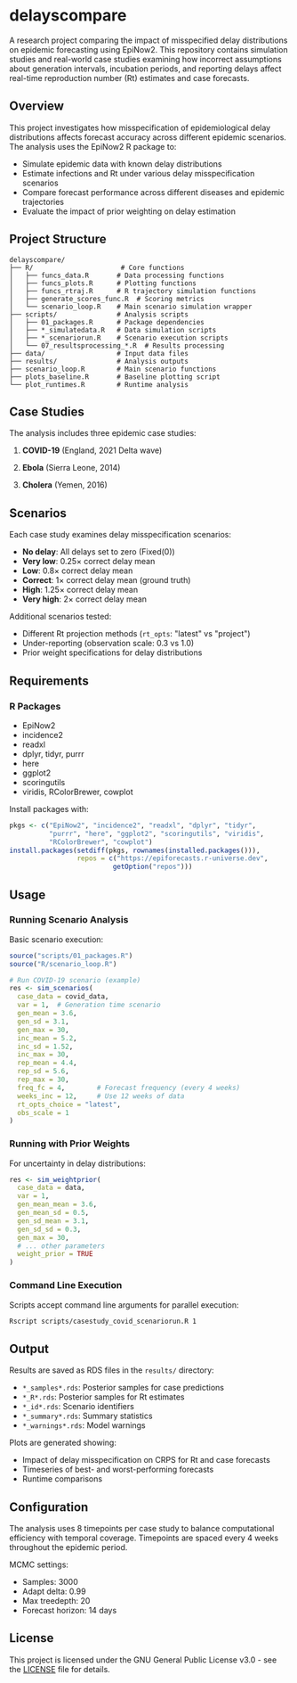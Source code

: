 # delayscompare

A research project comparing the impact of misspecified delay distributions on epidemic forecasting using EpiNow2. This repository contains simulation studies and real-world case studies examining how incorrect assumptions about generation intervals, incubation periods, and reporting delays affect real-time reproduction number (Rt) estimates and case forecasts.

## Overview

This project investigates how misspecification of epidemiological delay distributions affects forecast accuracy across different epidemic scenarios. The analysis uses the EpiNow2 R package to:

- Simulate epidemic data with known delay distributions
- Estimate infections and Rt under various delay misspecification scenarios
- Compare forecast performance across different diseases and epidemic trajectories
- Evaluate the impact of prior weighting on delay estimation

## Project Structure

```
delayscompare/
├── R/                      # Core functions
│   ├── funcs_data.R       # Data processing functions
│   ├── funcs_plots.R      # Plotting functions
│   ├── funcs_rtraj.R      # R trajectory simulation functions
│   ├── generate_scores_func.R  # Scoring metrics
│   └── scenario_loop.R    # Main scenario simulation wrapper
├── scripts/               # Analysis scripts
│   ├── 01_packages.R      # Package dependencies
│   ├── *_simulatedata.R   # Data simulation scripts
│   ├── *_scenariorun.R    # Scenario execution scripts
│   └── 07_resultsprocessing_*.R  # Results processing
├── data/                  # Input data files
├── results/               # Analysis outputs
├── scenario_loop.R        # Main scenario functions
├── plots_baseline.R       # Baseline plotting script
└── plot_runtimes.R        # Runtime analysis
```

## Case Studies

The analysis includes three epidemic case studies:

1. **COVID-19** (England, 2021 Delta wave)

2. **Ebola** (Sierra Leone, 2014)

3. **Cholera** (Yemen, 2016)

## Scenarios

Each case study examines delay misspecification scenarios:

- **No delay**: All delays set to zero (Fixed(0))
- **Very low**: 0.25× correct delay mean
- **Low**: 0.8× correct delay mean
- **Correct**: 1× correct delay mean (ground truth)
- **High**: 1.25× correct delay mean
- **Very high**: 2× correct delay mean

Additional scenarios tested:
- Different Rt projection methods (`rt_opts`: "latest" vs "project")
- Under-reporting (observation scale: 0.3 vs 1.0)
- Prior weight specifications for delay distributions

## Requirements

### R Packages

- EpiNow2
- incidence2
- readxl
- dplyr, tidyr, purrr
- here
- ggplot2
- scoringutils
- viridis, RColorBrewer, cowplot

Install packages with:
```r
pkgs <- c("EpiNow2", "incidence2", "readxl", "dplyr", "tidyr",
          "purrr", "here", "ggplot2", "scoringutils", "viridis",
          "RColorBrewer", "cowplot")
install.packages(setdiff(pkgs, rownames(installed.packages())),
                 repos = c("https://epiforecasts.r-universe.dev",
                          getOption("repos")))
```

## Usage

### Running Scenario Analysis

Basic scenario execution:
```r
source("scripts/01_packages.R")
source("R/scenario_loop.R")

# Run COVID-19 scenario (example)
res <- sim_scenarios(
  case_data = covid_data,
  var = 1,  # Generation time scenario
  gen_mean = 3.6,
  gen_sd = 3.1,
  gen_max = 30,
  inc_mean = 5.2,
  inc_sd = 1.52,
  inc_max = 30,
  rep_mean = 4.4,
  rep_sd = 5.6,
  rep_max = 30,
  freq_fc = 4,        # Forecast frequency (every 4 weeks)
  weeks_inc = 12,     # Use 12 weeks of data
  rt_opts_choice = "latest",
  obs_scale = 1
)
```

### Running with Prior Weights

For uncertainty in delay distributions:
```r
res <- sim_weightprior(
  case_data = data,
  var = 1,
  gen_mean_mean = 3.6,
  gen_mean_sd = 0.5,
  gen_sd_mean = 3.1,
  gen_sd_sd = 0.3,
  gen_max = 30,
  # ... other parameters
  weight_prior = TRUE 
)
```

### Command Line Execution

Scripts accept command line arguments for parallel execution:
```bash
Rscript scripts/casestudy_covid_scenariorun.R 1
```

## Output

Results are saved as RDS files in the `results/` directory:

- `*_samples*.rds`: Posterior samples for case predictions
- `*_R*.rds`: Posterior samples for Rt estimates
- `*_id*.rds`: Scenario identifiers
- `*_summary*.rds`: Summary statistics
- `*_warnings*.rds`: Model warnings

Plots are generated showing:
- Impact of delay misspecification on CRPS for Rt and case forecasts
- Timeseries of best- and worst-performing forecasts
- Runtime comparisons

## Configuration

The analysis uses 8 timepoints per case study to balance computational efficiency with temporal coverage. Timepoints are spaced every 4 weeks throughout the epidemic period.

MCMC settings:
- Samples: 3000
- Adapt delta: 0.99
- Max treedepth: 20
- Forecast horizon: 14 days

## License

This project is licensed under the GNU General Public License v3.0 - see the [LICENSE](LICENSE) file for details.
